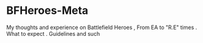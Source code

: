 # BFHeroes-Meta
 My thoughts and experience on Battlefield Heroes , From EA to "R.E" times . What to expect . Guidelines and such 
